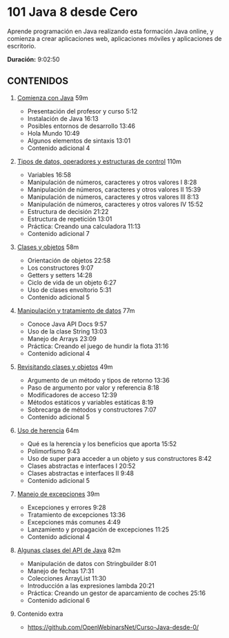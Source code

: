 # 101 Java 8 desde Cero

Aprende programación en Java realizando esta formación Java online, y comienza a crear aplicaciones web, aplicaciones móviles y aplicaciones de escritorio.

**Duración:** 9:02:50

## CONTENIDOS 
  
1. [Comienza con Java](101_Java_8_desde_Cero/01_Comienza_con_Java.md) 59m 
   * Presentación del profesor y curso 5:12 
   * Instalación de Java 16:13 
   * Posibles entornos de desarrollo 13:46 
   * Hola Mundo 10:49 
   * Algunos elementos de sintaxis 13:01 
   * Contenido adicional 4

2. [Tipos de datos, operadores y estructuras de control](101_Java_8_desde_Cero/02_Tipos_de_datos_operadores_y_estructuras_de_control.md) 110m
   * Variables 16:58 
   * Manipulación de números, caracteres y otros valores I 8:28 
   * Manipulación de números, caracteres y otros valores II 15:39 
   * Manipulación de números, caracteres y otros valores III 8:13 
   * Manipulación de números, caracteres y otros valores IV 15:52 
   * Estructura de decisión 21:22 
   * Estructura de repetición 13:01 
   * Práctica: Creando una calculadora 11:13 
   * Contenido adicional  7
   
3. [Clases y objetos](101_Java_8_desde_Cero/03_Clases_y_objetos.md) 58m
   * Orientación de objetos 22:58 
   * Los constructores 9:07 
   * Getters y setters 14:28 
   * Ciclo de vida de un objeto 6:27 
   * Uso de clases envoltorio 5:31 
   * Contenido adicional 5

4. [Manipulación y tratamiento de datos](101_Java_8_desde_Cero/04_Manipulacion_y_tratamiento_de_datos.md) 77m
   * Conoce Java API Docs 9:57 
   * Uso de la clase String 13:03 
   * Manejo de Arrays 23:09 
   * Práctica: Creando el juego de hundir la flota 31:16 
   * Contenido adicional 4

5. [Revisitando clases y objetos](101_Java_8_desde_Cero/05_Revisitando_clases_y_objetos.md) 49m
   * Argumento de un método y tipos de retorno 13:36 
   * Paso de argumento por valor y referencia 8:18 
   * Modificadores de acceso 12:39 
   * Métodos estáticos y variables estáticas 8:19 
   * Sobrecarga de métodos y constructores 7:07 
   * Contenido adicional 5

6. [Uso de herencia](101_Java_8_desde_Cero/06_Uso_de_herencia.md) 64m
   * Qué es la herencia y los beneficios que aporta 15:52 
   * Polimorfismo 9:43 
   * Uso de super para acceder a un objeto y sus constructores 8:42 
   * Clases abstractas e interfaces I 20:52 
   * Clases abstractas e interfaces II 9:48 
   * Contenido adicional 5
   
7. [Manejo de excepciones](101_Java_8_desde_Cero/07_Manejo_de_excepciones.md) 39m
   * Excepciones y errores 9:28 
   * Tratamiento de excepciones 13:36 
   * Excepciones más comunes 4:49 
   * Lanzamiento y propagación de excepciones 11:25 
   * Contenido adicional 4
   
8. [Algunas clases del API de Java](101_Java_8_desde_Cero/08_Algunas_clases_del_API_de_Java.md) 82m
   * Manipulación de datos con Stringbuilder 8:01 
   * Manejo de fechas 17:31 
   * Colecciones ArrayList 11:30 
   * Introducción a las expresiones lambda 20:21 
   * Práctica: Creando un gestor de aparcamiento de coches 25:16 
   * Contenido adicional 6
   
9. Contenido extra
   * https://github.com/OpenWebinarsNet/Curso-Java-desde-0/
